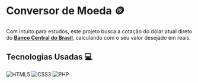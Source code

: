 # Conversor de Moeda :coin:
Com intuito para estudos, este projeto busca a cotação do dólar atual
direto do [**Banco Central do Brasil**](bcb.gov.br), calculando com o seu valor
desejado em reais.

## Tecnologias Usadas :computer:
![HTML5](https://img.shields.io/badge/HTML5-E34F26?style=for-the-badge&logo=html5&logoColor=white)
![CSS3](https://img.shields.io/badge/CSS3-1572B6?style=for-the-badge&logo=css3&logoColor=white)
![PHP](https://img.shields.io/badge/PHP-777BB4?style=for-the-badge&logo=php&logoColor=white)
